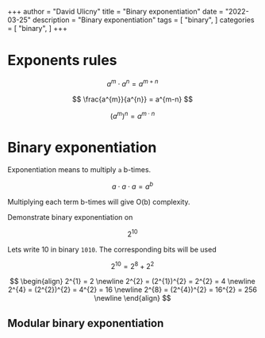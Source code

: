 +++
author = "David Ulicny"
title = "Binary exponentiation"
date = "2022-03-25"
description = "Binary exponentiation"
tags = [
    "binary",
]
categories = [
    "binary",
]
+++


# Exponents rules

$$
a^{m} \cdot a^{n} = a^{m+n}
$$


$$
\frac{a^{m}}{a^{n}} = a^{m-n}
$$

$$
(a^{m})^{n} = a^{m \cdot n}
$$


# Binary exponentiation

Exponentiation means to multiply `a` b-times. 

$$
a \cdot a \cdot a = a^{b}
$$

Multiplying each term b-times will give O(b) complexity.


Demonstrate binary exponentiation on 

$$
2^{10}
$$

Lets write 10 in binary  `1010`. The corresponding bits will be used

$$
2^{10} = 2^{8} + 2^{2}
$$

$$
\begin{align}
2^{1} = 2 \newline
2^{2} = (2^{1})^{2} = 2^{2} = 4 \newline
2^{4} = (2^{2})^{2} = 4^{2} = 16 \newline
2^{8} = (2^{4})^{2} = 16^{2} = 256 \newline
\end{align}
$$

## Modular binary exponentiation